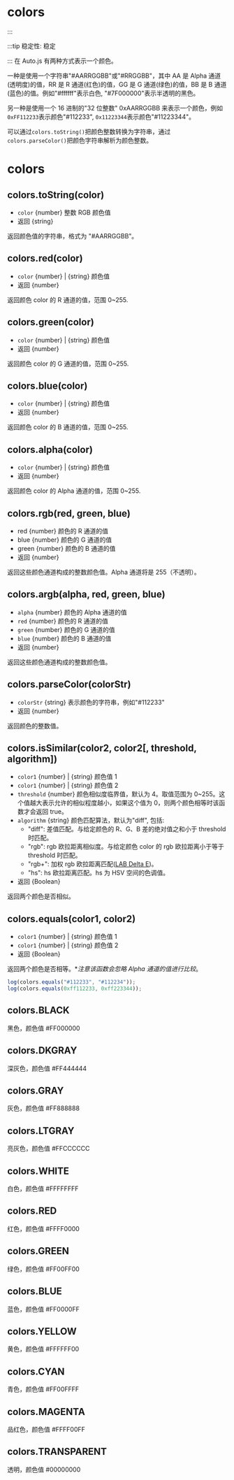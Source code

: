 # colors

:::

:::tip 稳定性: 稳定

:::
在 Auto.js 有两种方式表示一个颜色。

一种是使用一个字符串"#AARRGGBB"或"#RRGGBB"，其中 AA 是 Alpha 通道(透明度)的值，RR 是 R 通道(红色)的值，GG 是 G 通道(绿色)的值，BB 是 B 通道(蓝色)的值。例如"#ffffff"表示白色, "#7F000000"表示半透明的黑色。

另一种是使用一个 16 进制的"32 位整数" 0xAARRGGBB 来表示一个颜色，例如 `0xFF112233`表示颜色"#112233", `0x11223344`表示颜色"#11223344"。

可以通过`colors.toString()`把颜色整数转换为字符串，通过`colors.parseColor()`把颜色字符串解析为颜色整数。

# colors

## colors.toString(color)

-   `color` {number} 整数 RGB 颜色值
-   返回 {string}

返回颜色值的字符串，格式为 "#AARRGGBB"。

## colors.red(color)

-   `color` {number} | {string} 颜色值
-   返回 {number}

返回颜色 color 的 R 通道的值，范围 0~255.

## colors.green(color)

-   `color` {number} | {string} 颜色值
-   返回 {number}

返回颜色 color 的 G 通道的值，范围 0~255.

## colors.blue(color)

-   `color` {number} | {string} 颜色值
-   返回 {number}

返回颜色 color 的 B 通道的值，范围 0~255.

## colors.alpha(color)

-   `color` {number} | {string} 颜色值
-   返回 {number}

返回颜色 color 的 Alpha 通道的值，范围 0~255.

## colors.rgb(red, green, blue)

-   red {number} 颜色的 R 通道的值
-   blue {number} 颜色的 G 通道的值
-   green {number} 颜色的 B 通道的值
-   返回 {number}

返回这些颜色通道构成的整数颜色值。Alpha 通道将是 255（不透明）。

## colors.argb(alpha, red, green, blue)

-   `alpha` {number} 颜色的 Alpha 通道的值
-   `red` {number} 颜色的 R 通道的值
-   `green` {number} 颜色的 G 通道的值
-   `blue` {number} 颜色的 B 通道的值
-   返回 {number}

返回这些颜色通道构成的整数颜色值。

## colors.parseColor(colorStr)

-   `colorStr` {string} 表示颜色的字符串，例如"#112233"
-   返回 {number}

返回颜色的整数值。

## colors.isSimilar(color2, color2[, threshold, algorithm])

-   `color1` {number} | {string} 颜色值 1
-   `color1` {number} | {string} 颜色值 2
-   `threshold` {number} 颜色相似度临界值，默认为 4。取值范围为 0~255。这个值越大表示允许的相似程度越小，如果这个值为 0，则两个颜色相等时该函数才会返回 true。
-   `algorithm` {string} 颜色匹配算法，默认为"diff", 包括:
    -   "diff": 差值匹配。与给定颜色的 R、G、B 差的绝对值之和小于 threshold 时匹配。
    -   "rgb": rgb 欧拉距离相似度。与给定颜色 color 的 rgb 欧拉距离小于等于 threshold 时匹配。
    -   "rgb+": 加权 rgb 欧拉距离匹配([LAB Delta E](https://en.wikipedia.org/wiki/Color_difference))。
    -   "hs": hs 欧拉距离匹配。hs 为 HSV 空间的色调值。
-   返回 {Boolean}

返回两个颜色是否相似。

## colors.equals(color1, color2)

-   `color1` {number} | {string} 颜色值 1
-   `color1` {number} | {string} 颜色值 2
-   返回 {Boolean}

返回两个颜色是否相等。\*_注意该函数会忽略 Alpha 通道的值进行比较_。

```js
log(colors.equals("#112233", "#112234"));
log(colors.equals(0xff112233, 0xff223344));
```

## colors.BLACK

黑色，颜色值 #FF000000

## colors.DKGRAY

深灰色，颜色值 #FF444444

## colors.GRAY

灰色，颜色值 #FF888888

## colors.LTGRAY

亮灰色，颜色值 #FFCCCCCC

## colors.WHITE

白色，颜色值 #FFFFFFFF

## colors.RED

红色，颜色值 #FFFF0000

## colors.GREEN

绿色，颜色值 #FF00FF00

## colors.BLUE

蓝色，颜色值 #FF0000FF

## colors.YELLOW

黄色，颜色值 #FFFFFF00

## colors.CYAN

青色，颜色值 #FF00FFFF

## colors.MAGENTA

品红色，颜色值 #FFFF00FF

## colors.TRANSPARENT

透明，颜色值 #00000000
